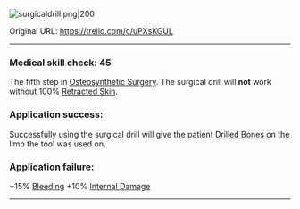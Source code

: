![surgicaldrill.png\|200](/Items/Surgical%20Drill%20-%20Attachments/6718845db30472d958dd7ba5.png)

Original URL: https://trello.com/c/uPXsKGUL

---

### Medical skill check: 45

The fifth step in [Osteosynthetic Surgery](../Procedures/Osteosynthetic%20Surgery.md). The surgical drill will **not** work without 100% [Retracted Skin](../Surgery/Retracted%20Skin.md).

### Application success:

Successfully using the surgical drill will give the patient [Drilled Bones](../Surgery/Drilled%20Bones.md) on the limb the tool was used on.

### Application failure:

\+15% [Bleeding](../Any%20bodypart/Bleeding.md)
\+10% [Internal Damage](../Any%20bodypart/archived/Internal%20Damage.md)

---

